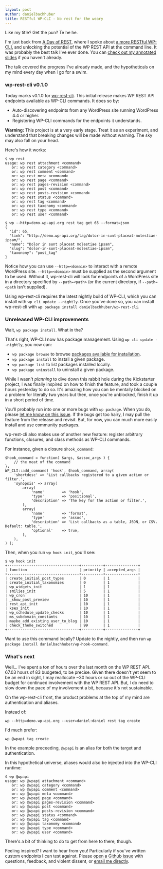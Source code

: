 ```yaml
---
layout: post
author: danielbachhuber
title: RESTful WP-CLI - No rest for the weary
---
```


Like my title? Get the pun? Te he he.

I'm just back from [A Day of REST](https://feelingrestful.com/), where I spoke about [a more RESTful WP-CLI](/restful/), and unlocking the potential of the WP REST API at the command line. It was probably the best talk I've ever done. You can [check out my annotated slides](http://blog.handbuilt.co/2016/01/28/feelingrestful-a-more-restful-wp-cli/) if you haven't already.

The talk covered the progress I've already made, and the hypotheticals on my mind every day when I go for a swim.

### wp-rest-cli v0.1.0

Today marks v0.1.0 for [wp-rest-cli](https://github.com/danielbachhuber/wp-rest-cli). This initial release makes WP REST API endpoints available as WP-CLI commands. It does so by:

* Auto-discovering endpoints from any WordPress site running WordPress 4.4 or higher.
* Registering WP-CLI commands for the endpoints it understands.

**Warning:** This project is at a very early stage. Treat it as an experiment, and understand that breaking changes will be made without warning. The sky may also fall on your head.

Here's how it works:

    $ wp rest
    usage: wp rest attachment <command>
       or: wp rest category <command>
       or: wp rest comment <command>
       or: wp rest meta <command>
       or: wp rest page <command>
       or: wp rest pages-revision <command>
       or: wp rest post <command>
       or: wp rest posts-revision <command>
       or: wp rest status <command>
       or: wp rest tag <command>
       or: wp rest taxonomy <command>
       or: wp rest type <command>
       or: wp rest user <command>

    $ wp --http=demo.wp-api.org rest tag get 65 --format=json
    {
      "id": 65,
      "link": "http://demo.wp-api.org/tag/dolor-in-sunt-placeat-molestiae-ipsam/",
      "name": "Dolor in sunt placeat molestiae ipsam",
      "slug": "dolor-in-sunt-placeat-molestiae-ipsam",
      "taxonomy": "post_tag"
    }

Notice how you can use `--http=<domain>` to interact with a remote WordPress site. `--http=<domain>` must be supplied as the second argument to be used. Without it, wp-rest-cli will look for endpoints of a WordPress site in a directory specified by `--path=<path>` (or the current directory, if `--path=<path` isn't supplied).

Using wp-rest-cli requires the latest nightly build of WP-CLI, which you can install with `wp cli update --nightly`. Once you've done so, you can install wp-rest-cli with `wp package install danielbachhuber/wp-rest-cli`.

### Unreleased WP-CLI improvements

Wait, `wp package install`. What in the?

That's right, WP-CLI now has package management. Using `wp cli update --nightly`, you now can:

* `wp package browse` to browse [packages available for installation](http://wp-cli.org/package-index/).
* `wp package install` to install a given package.
* `wp package list` to list packages installed locally.
* `wp package uninstall` to uninstall a given package.

While I wasn't *planning* to dive down this rabbit hole during the Kickstarter project, I was finally inspired on how to finish the feature, and took a couple hours yesterday to do so. It's amazing how you can be mentally blocked on a problem for literally two years but then, once you're unblocked, finish it up in a short period of time.

You'll probably run into one or more bugs with `wp package`. When you do, please [let me know on this issue](https://github.com/wp-cli/wp-cli/issues/1564). If the bugs get too hairy, I may pull the feature from the release and revisit. But, for now, you can much more easily install and use community packages.

wp-rest-cli also makes use of another new feature: register arbitrary functions, closures, and class methods as WP-CLI commands.

For instance, given a closure `$hook_command`:

    $hook_command = function( $args, $assoc_args ) {
        // the meat of the command
    };
    WP_CLI::add_command( 'hook', $hook_command, array(
        'shortdesc' => 'List callbacks registered to a given action or filter.',
        'synopsis' => array(
            array(
                'name'        => 'hook',
                'type'        => 'positional',
                'description' => 'The key for the action or filter.',
            ),
            array(
                'name'        => 'format',
                'type'        => 'assoc',
                'description' => 'List callbacks as a table, JSON, or CSV. Default: table.',
                'optional'    => true,
            ),
        ),
    ) );

Then, when you run `wp hook init`, you'll see:

    $ wp hook init
    +---------------------------------+----------+---------------+
    | function                        | priority | accepted_args |
    +---------------------------------+----------+---------------+
    | create_initial_post_types       | 0        | 1             |
    | create_initial_taxonomies       | 0        | 1             |
    | wp_widgets_init                 | 1        | 1             |
    | smilies_init                    | 5        | 1             |
    | wp_cron                         | 10       | 1             |
    | _show_post_preview              | 10       | 1             |
    | rest_api_init                   | 10       | 1             |
    | kses_init                       | 10       | 1             |
    | wp_schedule_update_checks       | 10       | 1             |
    | ms_subdomain_constants          | 10       | 1             |
    | maybe_add_existing_user_to_blog | 10       | 1             |
    | check_theme_switched            | 99       | 1             |
    +---------------------------------+----------+---------------+

Want to use this command locally? Update to the nightly, and then run `wp package install danielbachhuber/wp-hook-command`.

### What's next

Well... I've spent a ton of hours over the last month on the WP REST API. 67.03 hours of 83 budgeted, to be precise. Given there doesn't yet seem to be an end in sight, I may reallocate ~30 hours or so out of the WP-CLI budget for continued involvement with the WP REST API. But, I do need to slow down the pace of my involvement a bit, because it's not sustainable.

On the wp-rest-cli front, the product problems at the top of my mind are authentication and aliases.

Instead of:

    wp --http=demo.wp-api.org --user=daniel:daniel rest tag create

I'd much prefer:

    wp @wpapi tag create

In the example preceeding, `@wpapi` is an alias for both the target and authentication.

In this hypothetical universe, aliases would also be injected into the WP-CLI runtime:

    $ wp @wpapi
    usage: wp @wpapi attachment <command>
       or: wp @wpapi category <command>
       or: wp @wpapi comment <command>
       or: wp @wpapi meta <command>
       or: wp @wpapi page <command>
       or: wp @wpapi pages-revision <command>
       or: wp @wpapi post <command>
       or: wp @wpapi posts-revision <command>
       or: wp @wpapi status <command>
       or: wp @wpapi tag <command>
       or: wp @wpapi taxonomy <command>
       or: wp @wpapi type <command>
       or: wp @wpapi user <command>

There's a bit of thinking to do to get from here to there, though.

Feeling inspired? I want to hear from you! Particularly if you've written custom endpoints I can test against. Please [open a Github issue](https://github.com/danielbachhuber/wp-rest-cli/issues) with questions, feedback, and violent dissent, or [email me directly](mailto:daniel@handbuilt.co).
